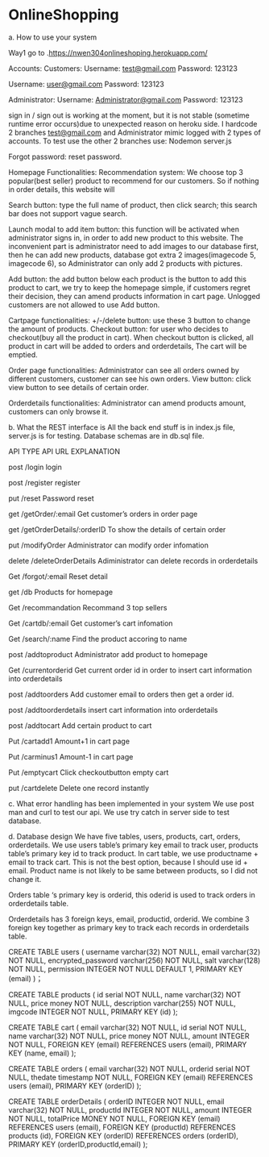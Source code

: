 # OnlineShopping

		 	 	 		
			
				
					
a. How to use your system

Way1 go to .https://nwen304onlineshoping.herokuapp.com/


Accounts: 
Customers:
Username: test@gmail.com
Password: 123123

Username: user@gmail.com
Password: 123123

Administrator:
Username: Administrator@gmail.com
Password: 123123


sign in / sign out is working at the moment, but it is not stable (sometime runtime error occurs)due to unexpected reason on heroku side.  I hardcode 2 branches test@gmail.com and Administrator  mimic logged with 2 types of accounts.
To test use the other 2 branches use:
Nodemon server.js

Forgot password: reset password.


Homepage Functionalities:
Recommendation system: 
We choose top 3 popular(best seller) product to recommend for our customers. So if nothing in order details, this website will 

Search button:  type the full name of product, then click search; this search bar does not support vague search.

Launch modal to add item button:  this function will be activated when administrator signs in, in order to add new product to this website. The inconvenient part is administrator need to add images to our database first,  then he can add new products, database got extra 2 images(imagecode 5, imagecode 6), so Administrator can only add 2 products with pictures.

Add button: the add button below each product is the button to add this product to cart, we try to keep the homepage simple, if customers regret their decision, they can amend products information in cart page.   Unlogged customers are not allowed to use Add button.

Cartpage functionalities:
+/-/delete button:  use these 3 button to change the amount of products.
Checkout button: for user who decides to checkout(buy all the product in cart). When checkout button is clicked, all product in cart will be added to orders and orderdetails, The cart will be emptied.

Order page functionalities:
Administrator can see all orders owned by different customers, customer can see his own orders.
View button: click view button to see details of certain order.

Orderdetails functionalities: 
Administrator can amend products amount, customers can only browse it.


b. What the REST interface is
All the back end stuff is in index.js file, server.js is for testing. 
Database schemas are in db.sql file.


API TYPE
API URL
EXPLANATION

post
/login
login

post
/register
register

put
/reset
Password reset

get
/getOrder/:email
Get customer’s orders in order page

get
/getOrderDetails/:orderID
To show the details of certain order

put
/modifyOrder
Administrator can modify order infomation

delete
/deleteOrderDetails
Adiministrator can delete records in orderdetails

Get 
/forgot/:email
Reset detail

get
/db
Products for homepage 

Get 
/recommandation
Recommand 3 top sellers

Get 
/cartdb/:email
Get customer’s cart infomation

Get 
/search/:name
Find the product accoring to name

post
/addtoproduct
Administrator add product to homepage

Get 
/currentorderid
Get current order id in order to insert cart information into orderdetails

post
/addtoorders
Add customer email to orders then get a order id.

post
/addtoorderdetails
insert cart information into orderdetails

post
/addtocart 
Add certain product to cart 

Put 
/cartadd1
Amount+1 in cart page

Put 
/carminus1
Amount-1 in cart page

Put 
/emptycart
Click checkoutbutton empty cart 

put
/cartdelete
Delete one record instantly




c. What error handling has been implemented in your system
We use post man and curl to test our api.
We use try catch in server side to test database.

d. Database design
We have five tables, users, products, cart, orders, orderdetails. 
We use users table’s primary key email to track user, products table’s primary key id to  track product.
In cart table, we use productname + email to track cart. This is not the best option, because I should use id + email. Product name is not likely to be same between products, so I did not change it.

Orders table ‘s primary key is orderid, this oderid is used to track orders in orderdetails table.

Orderdetails has 3 foreign keys, email, productid, orderid. We combine 3 foreign key together as primary key to track each records in orderdetails table.


				
CREATE TABLE users (
  username varchar(32) NOT NULL,
  email varchar(32) NOT NULL,
  encrypted_password varchar(256) NOT NULL,
  salt varchar(128) NOT NULL,
  permission INTEGER NOT NULL DEFAULT 1,
  PRIMARY KEY (email)
)；


CREATE TABLE products (
  id serial NOT NULL,
  name varchar(32) NOT NULL,
  price money NOT NULL,
  description varchar(255) NOT NULL,
  imgcode INTEGER NOT NULL,
  PRIMARY KEY (id)
);


CREATE TABLE  cart (
  email varchar(32) NOT NULL,
  id serial NOT NULL,
  name varchar(32) NOT NULL,
  price money NOT NULL,
  amount INTEGER NOT NULL,
  FOREIGN KEY (email) REFERENCES users (email),
  PRIMARY KEY (name, email)
);



CREATE TABLE orders (
  email varchar(32) NOT NULL,
  orderid serial NOT NULL,
  thedate timestamp NOT NULL,
  FOREIGN KEY (email) REFERENCES users (email),
  PRIMARY KEY (orderID)
);



CREATE TABLE  orderDetails (
  orderID INTEGER NOT NULL,
  email varchar(32) NOT NULL,
  productId INTEGER NOT NULL,
  amount INTEGER NOT NULL,
  totalPrice MONEY NOT NULL,
  FOREIGN KEY (email) REFERENCES users (email),
  FOREIGN KEY (productId) REFERENCES products (id),
  FOREIGN KEY (orderID) REFERENCES orders (orderID),
  PRIMARY KEY (orderID,productId,email)
);
		


